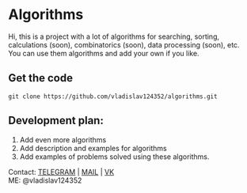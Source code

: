 # Algorithms

Hi, this is a project with a lot of algorithms for searching, sorting, calculations (soon), combinatorics (soon), data processing (soon), etc.  
You can use them algorithms and add your own if you like.  

## Get the code

```console
git clone https://github.com/vladislav124352/algorithms.git
```

## Development plan:

1. Add even more algorithms
2. Add description and examples for algorithms
3. Add examples of problems solved using these algorithms.

Contact: [TELEGRAM](https://t.me/vladislav124352) | [MAIL](vladpolisuk159@gmail.com) | [VK](https://vk.com/vladislav124352)  
ME: @vladislav124352